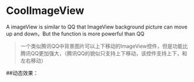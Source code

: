 # CoolImageView
A imageView  is similar to QQ that ImageView background picture can move up and down，But the function is more powerful than QQ  
>一个类似腾讯QQ中背景图片可以上下移动的ImageView控件，但是功能比腾讯QQ更加强大，（腾讯QQ的貌似只支持上下移动，该控件支持上下，和左右移动）

##动态效果：
